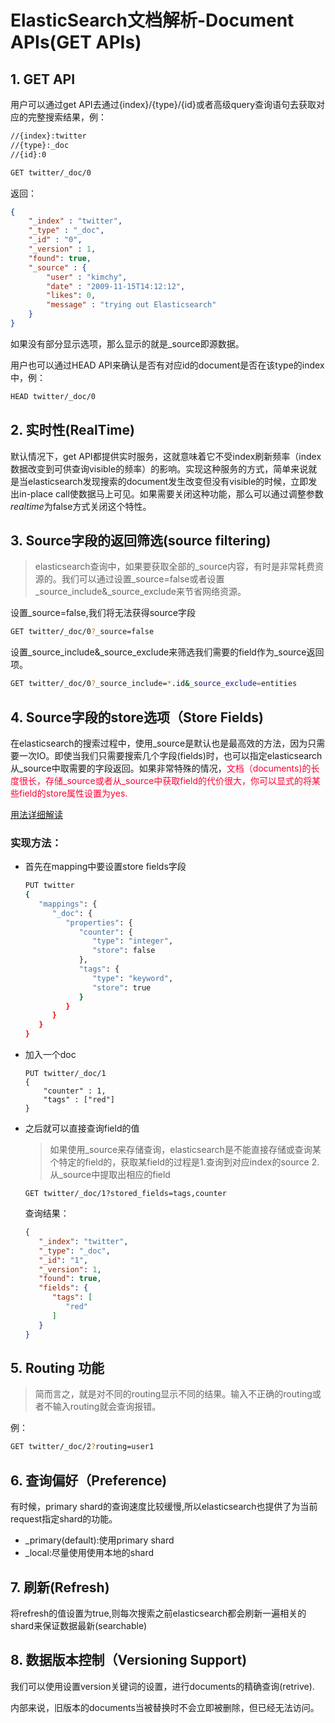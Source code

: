 

# ElasticSearch文档解析-Document APIs(GET APIs)

## 1. GET API

用户可以通过get API去通过{index}/{type}/{id}或者高级query查询语句去获取对应的完整搜索结果，例：

```bash
//{index}:twitter
//{type}:_doc
//{id}:0

GET twitter/_doc/0
```

返回：

```json
{
    "_index" : "twitter",
    "_type" : "_doc",
    "_id" : "0",
    "_version" : 1,
    "found": true,
    "_source" : {
        "user" : "kimchy",
        "date" : "2009-11-15T14:12:12",
        "likes": 0,
        "message" : "trying out Elasticsearch"
    }
}
```

如果没有部分显示选项，那么显示的就是_source即源数据。

用户也可以通过HEAD API来确认是否有对应id的document是否在该type的index中，例：

```bash
HEAD twitter/_doc/0
```

## 2. 实时性(RealTime)

默认情况下，get API都提供实时服务，这就意味着它不受index刷新频率（index数据改变到可供查询visible的频率）的影响。实现这种服务的方式，简单来说就是当elasticsearch发现搜索的document发生改变但没有visible的时候，立即发出in-place call使数据马上可见。如果需要关闭这种功能，那么可以通过调整参数$realtime$为false方式关闭这个特性。

## 3. Source字段的返回筛选(source filtering)

> elasticsearch查询中，如果要获取全部的_source内容，有时是非常耗费资源的。我们可以通过设置_source=false或者设置\_source_include&\_source_exclude来节省网络资源。

设置_source=false,我们将无法获得source字段

```bash
GET twitter/_doc/0?_source=false
```

设置\_source_include&_source_exclude来筛选我们需要的field作为_source返回项。

```bash
GET twitter/_doc/0?_source_include=*.id&_source_exclude=entities
```

## 4. Source字段的store选项（Store Fields)

在elasticsearch的搜索过程中，使用_source是默认也是最高效的方法，因为只需要一次IO。即使当我们只需要搜索几个字段(fields)时，也可以指定elasticsearch从\_source中取需要的字段返回。如果非常特殊的情况，<font color=#FF0033>文档（documents)的长度很长，存储_source或者从_source中获取field的代价很大，你可以显式的将某些field的store属性设置为yes.</font>

[用法详细解读](https://blog.csdn.net/jingkyks/article/details/41785887)

### 实现方法：

- 首先在mapping中要设置store fields字段

  ```bash
  PUT twitter
  {
     "mappings": {
        "_doc": {
           "properties": {
              "counter": {
                 "type": "integer",
                 "store": false
              },
              "tags": {
                 "type": "keyword",
                 "store": true
              }
           }
        }
     }
  }
  ```

- 加入一个doc

  ```
  PUT twitter/_doc/1
  {
      "counter" : 1,
      "tags" : ["red"]
  }
  ```

- 之后就可以直接查询field的值

  > 如果使用_source来存储查询，elasticsearch是不能直接存储或查询某个特定的field的，获取某field的过程是1.查询到对应index的source 2.从\_source中提取出相应的field 

  ```ba&amp;#39;s
  GET twitter/_doc/1?stored_fields=tags,counter
  ```

  查询结果：

  ```json
  {
     "_index": "twitter",
     "_type": "_doc",
     "_id": "1",
     "_version": 1,
     "found": true,
     "fields": {
        "tags": [
           "red"
        ]
     }
  }
  ```



## 5. Routing 功能

> 简而言之，就是对不同的routing显示不同的结果。输入不正确的routing或者不输入routing就会查询报错。

例：

```bash
GET twitter/_doc/2?routing=user1
```

## 6. 查询偏好（Preference)

有时候，primary shard的查询速度比较缓慢,所以elasticsearch也提供了为当前request指定shard的功能。

- \_primary(default):使用primary shard
- \_local:尽量使用使用本地的shard

## 7. 刷新(Refresh)

将refresh的值设置为true,则每次搜索之前elasticsearch都会刷新一遍相关的shard来保证数据最新(searchable)

## 8. 数据版本控制（Versioning Support)

我们可以使用设置version关键词的设置，进行documents的精确查询(retrive).

内部来说，旧版本的documents当被替换时不会立即被删除，但已经无法访问。